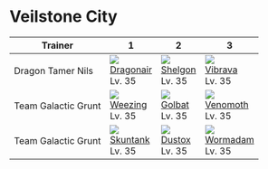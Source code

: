 # Veilstone City

Trainer             | 1                                   | 2                                   | 3                                   
---                 | ---                                 | ---                                 | ---                                 
Dragon Tamer Nils   | ![][148]<br> [Dragonair]<br> Lv. 35 | ![][372]<br> [Shelgon]<br> Lv. 35   | ![][329]<br> [Vibrava]<br> Lv. 35   | ![][230]<br> [Kingdra]<br> Lv. 36   
Team Galactic Grunt | ![][110]<br> [Weezing]<br> Lv. 35   | ![][042]<br> [Golbat]<br> Lv. 35    | ![][049]<br> [Venomoth]<br> Lv. 35  
Team Galactic Grunt | ![][435]<br> [Skuntank]<br> Lv. 35  | ![][269]<br> [Dustox]<br> Lv. 35    | ![][413]<br> [Wormadam]<br> Lv. 35  


[Golbat]: /pokemon_changes/042/
[Venomoth]: /pokemon_changes/049/
[Weezing]: /pokemon_changes/110/
[Dragonair]: /pokemon_changes/148/
[Kingdra]: /pokemon_changes/230/
[Dustox]: /pokemon_changes/269/
[Vibrava]: /pokemon_changes/329/
[Shelgon]: /pokemon_changes/372/
[Wormadam]: /pokemon_changes/413/
[Skuntank]: /pokemon_changes/435/
[042]: /img/pokemon/042.png
[049]: /img/pokemon/049.png
[110]: /img/pokemon/110.png
[148]: /img/pokemon/148.png
[230]: /img/pokemon/230.png
[269]: /img/pokemon/269.png
[329]: /img/pokemon/329.png
[372]: /img/pokemon/372.png
[413]: /img/pokemon/413.png
[435]: /img/pokemon/435.png
